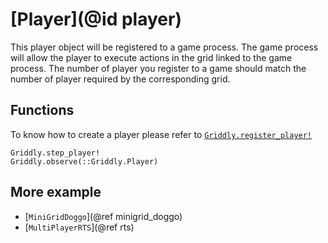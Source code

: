 # [Player](@id player)
This player object will be registered to a game process. The game process will
allow the player to execute actions in the grid linked to the game process.
The number of player you register to a game should match the number of player
required by the corresponding grid.

## Functions
To know how to create a player please refer to [`Griddly.register_player!`](@ref)
```@docs
Griddly.step_player!
Griddly.observe(::Griddly.Player)
```

## More example

- [`MiniGridDoggo`](@ref minigrid_doggo)
- [`MultiPlayerRTS`](@ref rts)

